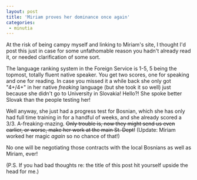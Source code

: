 ```yaml
---
layout: post
title: 'Miriam proves her dominance once again'
categories:
 - minutia
---
```


At the risk of being campy myself and linking to Miriam's site, I thought I'd post this just in case for some unfathomable reason you hadn't already read it, or needed clarification of some sort.

The language ranking system in the Foreign Service is 1-5, 5 being the topmost, totally fluent native speaker. You get two scores, one for speaking and one for reading. In case you missed it a while back she only got "4+/4+" in her native <i>freaking</i> language (but she took it so well) just because she didn't go to University in Slovakia! Hello?! She spoke better Slovak than the people testing her!

Well anyway, she just had a progress test for Bosnian, which she has only had full time training in for a handful of weeks, and she already scored a 3/3. A-freaking-mazing. <s>Only trouble is, now they might send us even earlier, or worse, make her work at the main St. Dept!</s> (Update: Miriam worked her magic <i>again</i> so no chance of that!)

No one will be negotiating those contracts with the local Bosnians as well as Miriam, ever!

(P.S. If you had bad thoughts re: the title of this post hit yourself upside the head for me.)
